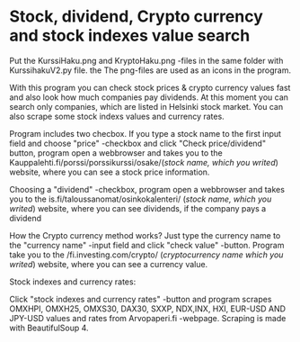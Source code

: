 # Stock, dividend, Crypto currency and stock indexes value search

Put the KurssiHaku.png and KryptoHaku.png -files in the same folder with KurssihakuV2.py file. the The png-files are used as an icons in the program.

With this program you can check stock prices & crypto currency values fast and also look how much companies
pay dividends. At this moment you can search only companies, which are listed in Helsinki stock market.
You can also scrape some stock indexs values and currency rates.

Program includes two checbox. If you type a stock name to the first input field and choose "price" -checkbox and click
"Check price/dividend" button, program open a webbrowser and takes you to the Kauppalehti.fi/porssi/porssikurssi/osake/(*stock name, which you writed*) website, where you can see a stock price information.

Choosing a "dividend" -checkbox, program open a webbrowser and takes you to the is.fi/taloussanomat/osinkokalenteri/ (*stock name, which you writed*) website,
where you can see dividends, if the company pays a dividend

How the Crypto currency method works?
Just type the currency name to the "currency name" -input field and click "check value" -button.
Program take you to the /fi.investing.com/crypto/ (*cryptocurrency name which you writed*) website, where you can see a currency value.

Stock indexes and currency rates:

Click "stock indexes and currency rates" -button and program scrapes OMXHPI, OMXH25, OMXS30, DAX30, SXXP, NDX,INX, HXI, EUR-USD AND JPY-USD
values and rates from Arvopaperi.fi -webpage. Scraping is made with BeautifulSoup 4.
